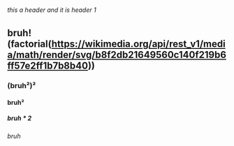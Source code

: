
###### this a header and it is header 1

## bruh! (factorial(<https://wikimedia.org/api/rest_v1/media/math/render/svg/b8f2db21649560c140f219b6ff57e2ff1b7b8b40>))

### (bruh²)²

#### bruh²

##### bruh * 2

###### bruh
